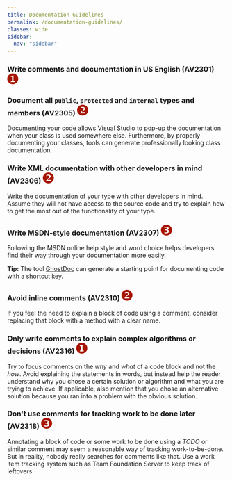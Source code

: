 ```yaml
---
title: Documentation Guidelines
permalink: /documentation-guidelines/
classes: wide
sidebar:
  nav: "sidebar"
---
```


### <a name="av2301"></a> Write comments and documentation in US English (AV2301) ![](/assets/images/1.png)

### <a name="av2305"></a> Document all `public`, `protected` and `internal` types and members (AV2305) ![](/assets/images/2.png)
Documenting your code allows Visual Studio to pop-up the documentation when your class is used somewhere else. Furthermore, by properly documenting your classes, tools can generate professionally looking class documentation.

### <a name="av2306"></a> Write XML documentation with other developers in mind (AV2306) ![](/assets/images/2.png)
Write the documentation of your type with other developers in mind. Assume they will not have access to the source code and try to explain how to get the most out of the functionality of your type.

### <a name="av2307"></a> Write MSDN-style documentation (AV2307) ![](/assets/images/3.png)
Following the MSDN online help style and word choice helps developers find their way through your documentation more easily.

**Tip:** The tool [GhostDoc](http://submain.com/products/ghostdoc.aspx) can generate a starting point for documenting code with a shortcut key.

### <a name="av2310"></a> Avoid inline comments (AV2310) ![](/assets/images/2.png)
If you feel the need to explain a block of code using a comment, consider replacing that block with a method with a clear name.

### <a name="av2316"></a> Only write comments to explain complex algorithms or decisions (AV2316) ![](/assets/images/1.png)
Try to focus comments on the *why* and *what* of a code block and not the *how*. Avoid explaining the statements in words, but instead help the reader understand why you chose a certain solution or algorithm and what you are trying to achieve. If applicable, also mention that you chose an alternative solution because you ran into a problem with the obvious solution.

### <a name="av2318"></a> Don't use comments for tracking work to be done later (AV2318) ![](/assets/images/3.png)
Annotating a block of code or some work to be done using a *TODO* or similar comment may seem a reasonable way of tracking work-to-be-done. But in reality, nobody really searches for comments like that. Use a work item tracking system such as Team Foundation Server to keep track of leftovers.
